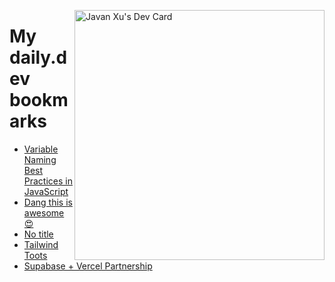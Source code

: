
<a href="https://app.daily.dev/JavanXU"><img align="right" src="https://api.daily.dev/devcards/e45a150971844cd6959a94bb94e861ea.png?r=quw" width="400" alt="Javan Xu's Dev Card"/></a>

# My daily.dev bookmarks
<!-- daily.dev BOOKMARKS:START -->
- [Variable Naming Best Practices in JavaScript](https://app.daily.dev/posts/roqgkOBF3?utm_source=rss&utm_medium=bookmarks&utm_campaign=6ueXw3FRNQzpNtewCDbI6)
- [Dang this is awesome 😍](https://app.daily.dev/posts/SGf2bHpC7?utm_source=rss&utm_medium=bookmarks&utm_campaign=6ueXw3FRNQzpNtewCDbI6)
- [No title](https://app.daily.dev/posts/YQ9a2LD9t?utm_source=rss&utm_medium=bookmarks&utm_campaign=6ueXw3FRNQzpNtewCDbI6)
- [Tailwind Toots](https://app.daily.dev/posts/sWv64bfBN?utm_source=rss&utm_medium=bookmarks&utm_campaign=6ueXw3FRNQzpNtewCDbI6)
- [Supabase + Vercel Partnership](https://app.daily.dev/posts/ioz3T9Np5?utm_source=rss&utm_medium=bookmarks&utm_campaign=6ueXw3FRNQzpNtewCDbI6)
<!-- daily.dev BOOKMARKS:END -->
